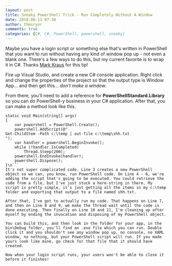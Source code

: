 ```yaml
---
layout: post
title: Sneaky PowerShell Trick - Run Completely Without A Window
date: 2018-06-13 07:30
author: thmsrynr
comments: true
categories: [C#, C#, PowerShell, powershell, sneaky]
---
```

Maybe you have a login script or something else that's written in PowerShell that you want to run without having any kind of window pop up - not even a blank one. There's a few ways to do this, but my current favorite is to wrap it in C#. Thanks <a href="https://twitter.com/markekraus" target="_blank" rel="noopener">Mark Kraus</a> for this tip!

<!--more-->

Fire up Visual Studio, and create a new C# console application. Right click and change the properties of the project so that the output type is Window App... and then get this... <em>don't make a window</em>.

From there, you'll need to add a reference for <strong>PowerShellStandard.Library</strong> so you can do PowerShell-y business in your C# application. After that, you can make a method look like this.
```
static void Main(string[] args)
{
    var powershell = PowerShell.Create();
    powershell.AddScript(@"
Get-ChildItem -Path c:\temp | out-file c:\temp\shh.txt
");
    var handler = powershell.BeginInvoke();
    while (!handler.IsCompleted)
        Thread.Sleep(200);
    powershell.EndInvoke(handler);
    powershell.Dispose();
}\n```
It's not super complicated code. Line 3 creates a new PowerShell object so we can, you know, run PowerShell code. On Line 4 - 6, we're adding the script that's going to be executed. You could retrieve the code from a file, but I've just stuck a here-string in there. My script is pretty simple, it's just getting all the items in my c:\temp folder and exporting that output to a file named shh.txt.

After that, I've got to actually run my code. That happens on Line 7, and then on Line 8 and 9, we make the thread wait until the code is done executing. Then finally on Line 10 and 11, I'm cleaning up after myself by ending the invocation and disposing of my PowerShell object.

You can build this, and then look in the folder for your app, in the bin\Debug folder, you'll find an .exe file which you can run. Double click it and you shouldn't see any window pop up, no console, no XAML window, no nothing, but your PowerShell script will run. If you made yours look like mine, go check for that file that it should have created.

Now when your login script runs, your users won't be able to close it before it finishes!
